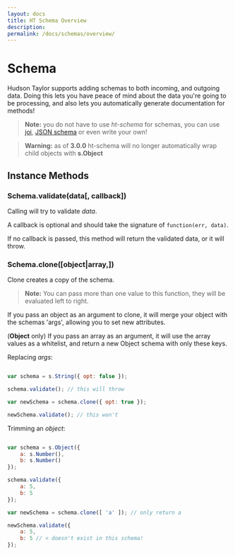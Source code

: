 ```yaml
---
layout: docs
title: HT Schema Overview
description: 
permalink: /docs/schemas/overview/
---
```


# Schema

Hudson Taylor supports adding schemas to both incoming, and outgoing data. Doing this lets you have peace of mind about the data you're going to be processing, and also lets you automatically generate documentation for methods!

<blockquote class="ht-callout ht-callout-info">
  <p>
    <b>Note:</b> you do not have to use <i>ht-schema</i> for schemas, you can use <a href="https://github.com/hudson-taylor/ht-joi">joi</a>, <a href="https://github.com/hudson-taylor/ht-tv4">JSON schema</a> or even write your own!
  </p>
</blockquote>

<blockquote class="ht-callout ht-callout-warning">
  <p>
    <b>Warning:</b> as of <b>3.0.0</b> ht-schema will no longer automatically wrap child objects with <b>s.Object</b>
  </p>
</blockquote>

## Instance Methods

### Schema.validate(data[, callback])

Calling will try to validate *data*.

A callback is optional and should take the signature of `function(err, data)`.

If no callback is passed, this method will return the validated data, or it will throw.

### Schema.clone([object|array,])

Clone creates a copy of the schema.

<blockquote class="ht-callout ht-callout-info">
  <p>
    <b>Note:</b> You can pass more than one value to this function, they will be evaluated left to right.
  </p>
</blockquote>

If you pass an object as an argument to clone, it will merge your object with the schemas 'args', allowing you to set new attributes.

(**Object** only) If you pass an array as an argument, it will use the array values as a whitelist, and return a new Object schema with only these keys.

Replacing *args*:

```js

var schema = s.String({ opt: false });

schema.validate(); // this will throw

var newSchema = schema.clone({ opt: true });

newSchema.validate(); // this won't

```

Trimming an *object*:

```js

var schema = s.Object({
    a: s.Number(),
    b: s.Number()
});

schema.validate({
    a: 5,
    b: 5
});

var newSchema = schema.clone([ 'a' ]); // only return a

newSchema.validate({
    a: 5,
    b: 5 // < doesn't exist in this schema!
});

```